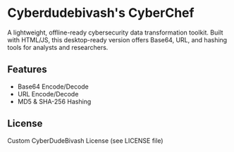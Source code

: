 
# Cyberdudebivash's CyberChef

A lightweight, offline-ready cybersecurity data transformation toolkit. Built with HTML/JS, this desktop-ready version offers Base64, URL, and hashing tools for analysts and researchers.

## Features
- Base64 Encode/Decode
- URL Encode/Decode
- MD5 & SHA-256 Hashing

## License
Custom CyberDudeBivash License (see LICENSE file)
